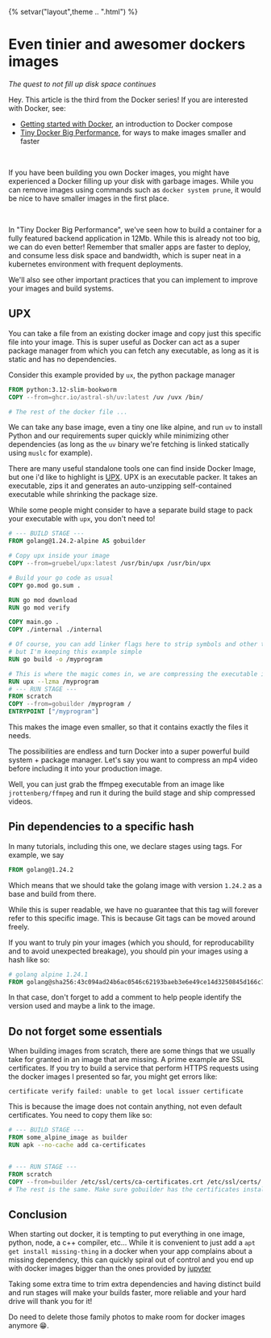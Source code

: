 {% setvar("layout",theme .. ".html") %}
<script defer src="https://cdnjs.cloudflare.com/ajax/libs/highlight.js/11.5.1/languages/dockerfile.min.js"></script>

# Even tinier and awesomer dockers images

*The quest to not fill up disk space continues*

Hey. This article is the third from the Docker series!
If you are interested with Docker, see:

- [Getting started with Docker](https://vanyle.github.io/posts/docker_basics.html), an introduction to Docker compose
- [Tiny Docker Big Performance](https://vanyle.github.io/posts/tiny-dockers-big-performance.html), for ways to make images smaller and faster

<br>

If you have been building you own Docker images, you might have experienced a Docker filling up your disk with garbage images.
While you can remove images using commands such as `docker system prune`, it would be nice to have smaller images in the first place.

<br>

In "Tiny Docker Big Performance", we've seen how to build a container for a fully featured backend application in 12Mb. While this is already
not too big, we can do even better! Remember that smaller apps are faster to deploy, and consume less disk space and bandwidth, which is
super neat in a kubernetes environment with frequent deployments.

We'll also see other important practices that you can implement to improve your images and build systems.

## UPX

You can take a file from an existing docker image and copy just this specific file into your image. This is super useful as Docker can act as a super package
manager from which you can fetch any executable, as long as it is static and has no dependencies.

Consider this example provided by `ux`, the python package manager

```Dockerfile
FROM python:3.12-slim-bookworm
COPY --from=ghcr.io/astral-sh/uv:latest /uv /uvx /bin/

# The rest of the docker file ...
```

We can take any base image, even a tiny one like alpine, and run `uv` to install Python and our requirements super quickly while minimizing
other dependencies (as long as the `uv` binary we're fetching is linked statically using `muslc` for example).

There are many useful standalone tools one can find inside Docker Image, but one i'd like to highlight is [UPX](https://upx.github.io/).
UPX is an executable packer. It takes an executable, zips it and generates an auto-unzipping self-contained executable while shrinking the
package size.

While some people might consider to have a separate build stage to pack your executable with `upx`, you don't need to!

```dockerfile
# --- BUILD STAGE ---
FROM golang@1.24.2-alpine AS gobuilder

# Copy upx inside your image
COPY --from=gruebel/upx:latest /usr/bin/upx /usr/bin/upx

# Build your go code as usual
COPY go.mod go.sum .

RUN go mod download
RUN go mod verify

COPY main.go .
COPY ./internal ./internal

# Of course, you can add linker flags here to strip symbols and other things
# but I'm keeping this example simple
RUN go build -o /myprogram 

# This is where the magic comes in, we are compressing the executable in the same stage as the build.
RUN upx --lzma /myprogram
# --- RUN STAGE ---
FROM scratch
COPY --from=gobuilder /myprogram /
ENTRYPOINT ["/myprogram"]
```
This makes the image even smaller, so that it contains exactly the files it needs.

The possibilities are endless and turn Docker into a super powerful build system + package manager. Let's say you want to compress an mp4 video
before including it into your production image.

Well, you can just grab the ffmpeg executable from an image like `jrottenberg/ffmpeg` and run it during the build stage and ship compressed videos.

## Pin dependencies to a specific hash

In many tutorials, including this one, we declare stages using tags.
For example, we say
```dockerfile
FROM golang@1.24.2
```

Which means that we should take the golang image with version `1.24.2` as a base and build from there.

While this is super readable, we have no guarantee that this tag will forever refer to this specific image. This is because
Git tags can be moved around freely.

If you want to truly pin your images (which you should, for reproducability and to avoid unexpected breakage), you should pin
your images using a hash like so:

```dockerfile
# golang alpine 1.24.1
FROM golang@sha256:43c094ad24b6ac0546c62193baeb3e6e49ce14d3250845d166c77c25f64b0386 
```

In that case, don't forget to add a comment to help people identify the version used and maybe a link to the image.

## Do not forget some essentials

When building images from scratch, there are some things that we usually take for granted in an image that are missing.
A prime example are SSL certificates. If you try to build a service that perform HTTPS requests using the docker images
I presented so far, you might get errors like:

`certificate verify failed: unable to get local issuer certificate`

This is because the image does not contain anything, not even default certificates. You need to copy them like so:


```dockerfile
# --- BUILD STAGE ---
FROM some_alpine_image as builder
RUN apk --no-cache add ca-certificates


# --- RUN STAGE ---
FROM scratch
COPY --from=builder /etc/ssl/certs/ca-certificates.crt /etc/ssl/certs/
# The rest is the same. Make sure gobuilder has the certificates installed.
```

## Conclusion

When starting out docker, it is tempting to put everything in one image, python, node, a c++ compiler, etc...
While it is convenient to just add a `apt get install missing-thing` in a docker when your app complains about
a missing dependency, this can quickly spiral out of control and you end up with docker images bigger than
the ones provided by [jupyter](https://quay.io/repository/jupyter/tensorflow-notebook?tab=tags)

Taking some extra time to trim extra dependencies and having distinct build and run stages will make your builds
faster, more reliable and your hard drive will thank you for it!

Do need to delete those family photos to make room for docker images anymore 😁.
